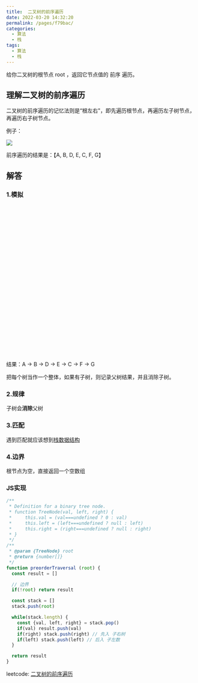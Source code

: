 ```yaml
---
title:  二叉树的前序遍历
date: 2022-03-20 14:32:20
permalink: /pages/f79bac/
categories:
  - 算法
  - 栈
tags:
  - 算法
  - 栈
---
```


给你二叉树的根节点 root ，返回它节点值的 前序 遍历。

## 理解二叉树的前序遍历

二叉树的前序遍历的记忆法则是“根左右"，即先遍历根节点，再遍历左子树节点，再遍历右子树节点。

例子：

<img src="https://cdn.jsdelivr.net/gh/Buzhifanji/imgs-store/blog/binary-tree-preorder-traversal.png"/>

前序遍历的结果是：【A, B, D, E, C, F, G】

## 解答

### 1.模拟
<iframe :src="$withBase('/markmap/data-structure/stack/binary-tree-preorder-traversal.html')" width="100%" height="400" frameborder="0" scrolling="No" leftmargin="0" topmargin="0"></iframe>

结果：A -> B -> D -> E -> C -> F -> G

把每个树当作一个整体，如果有子树，则记录父树结果，并且消除子树。

### 2.规律

子树会**消除**父树

### 3.匹配

遇到匹配就应该想到[栈数据结构](1.判断字符串括号是否合法.md)

### 4.边界

根节点为空，直接返回一个空数组

### JS实现

```js
/**
 * Definition for a binary tree node.
 * function TreeNode(val, left, right) {
 *     this.val = (val===undefined ? 0 : val)
 *     this.left = (left===undefined ? null : left)
 *     this.right = (right===undefined ? null : right)
 * }
 */
/**
 * @param {TreeNode} root
 * @return {number[]}
 */
function preorderTraversal (root) {
  const result = []

  // 边界
  if(!root) return result

  const stack = []
  stack.push(root)

  while(stack.length) {
    const {val, left, right} = stack.pop()
    if(val) result.push(val)
    if(right) stack.push(right) // 先入 子右树
    if(left) stack.push(left) // 后入 子左数
  }

  return result
}
```
leetcode: [二叉树的前序遍历](https://leetcode-cn.com/problems/binary-tree-preorder-traversal/)